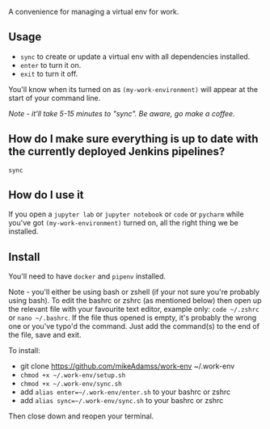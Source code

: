 A convenience for managing a virtual env for work.

## Usage

* `sync` to create or update a virtual env with all dependencies installed.
* `enter` to turn it on.
* `exit` to turn it off.

You'll know when its turned on as `(my-work-environment)` will appear at the start of your command line.

_Note - it'll take 5-15 minutes to "sync". Be aware, go make a coffee._

## How do I make sure everything is up to date with the currently deployed Jenkins pipelines?

`sync`

## How do I use it

If you open a `jupyter lab` or `jupyter notebook` or `code` or `pycharm` while you've got `(my-work-environment)` turned on, all the right thing we be installed.

## Install

You'll need to have `docker` and `pipenv` installed.

Note - you'll either be using bash or zshell (if your not sure you're probably using bash). To edit the bashrc or zshrc (as mentioned below) then open up the relevant file with your favourite text editor, example only: `code ~/.zshrc` or `nano ~/.bashrc`. If the file thus opened is empty, it's probably the wrong one or you've typo'd the command. Just add the command(s) to the end of the file, save and exit.

To install:
* git clone https://github.com/mikeAdamss/work-env ~/.work-env
* `chmod +x ~/.work-env/setup.sh`
* `chmod +x ~/.work-env/sync.sh`
* add `alias enter=~/.work-env/enter.sh` to your bashrc or zshrc
* add `alias sync=~/.work-env/sync.sh` to your bashrc or zshrc

Then close down and reopen your terminal.
